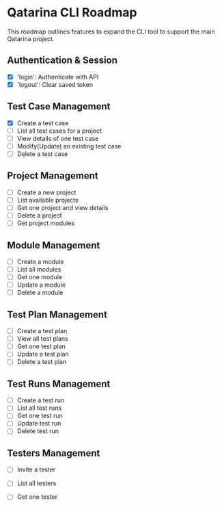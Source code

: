 # Qatarina CLI Roadmap

This roadmap outlines features to expand the CLI tool to support the main Qatarina project.

## Authentication & Session
- [x] 'login': Authenticate with API
- [x] 'logout': Clear saved token

## Test Case Management
- [x] Create a test case
- [ ] List all test cases for a project
- [ ] View details of one test case
- [ ] Modify(Update) an existing test case
- [ ] Delete a test case

## Project Management
- [ ] Create a new project
- [ ] List available projects
- [ ] Get one project and view details
- [ ] Delete a project
- [ ] Get project modules

## Module Management
- [ ] Create a module
- [ ] List all modules
- [ ] Get one module
- [ ] Update a module
- [ ] Delete a module

## Test Plan Management
- [ ] Create a test plan
- [ ] View all test plans
- [ ] Get one test plan
- [ ] Update a test plan
- [ ] Delete a test plan

## Test Runs Management
- [ ] Create a test run
- [ ] List all test runs
- [ ] Get one test run
- [ ] Update test run
- [ ] Delete test run

## Testers Management
- [ ] Invite a tester
- [ ] List all testers
- [ ] Get one tester


